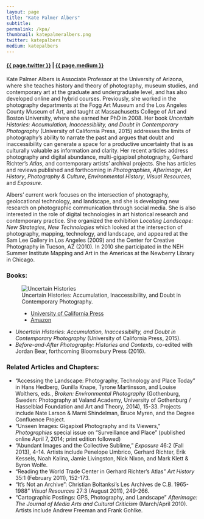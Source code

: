 ```yaml
---
layout: page
title: "Kate Palmer Albers"
subtitle:
permalink: /kpa/
thumbnail: katepalmeralbers.png
twitter: katepalbers
medium: katepalbers
---
```

<!-- <figure class="figure-sm">
	<figcaption>
	<ul>
		<li><a href="https://www.twitter.com/{{ page.twitter }}"><i class="fa fa-twitter"></i>{{ page.twitter }}</a></li>
		<li><a href="https://www.twitter.com/{{ page.medium }}"><i class="fa fa-medium"></i>{{ page.medium }}</a></li>
	</ul>	
	</figcaption>
</figure> -->

<h4><a href="https://www.twitter.com/{{ page.twitter }}"><i class="fa fa-twitter"></i>{{ page.twitter }}</a> | <a href="https://www.twitter.com/{{ page.medium }}"><i class="fa fa-medium"></i>{{ page.medium }}</a></h4>

Kate Palmer Albers is Associate Professor at the University of Arizona, where she teaches history and theory of photography, museum studies, and contemporary art at the graduate and undergraduate level, and has also developed online and hybrid courses. Previously, she worked in the photography departments at the Fogg Art Museum and the Los Angeles County Museum of Art, and taught at Massachusetts College of Art and Boston University, where she earned her PhD in 2008. Her book *Uncertain Histories: Accumulation, Inaccessibility, and Doubt in Contemporary Photography* (University of California Press, 2015) addresses the limits of photography’s ability to narrate the past and argues that doubt and inaccessibility can generate a space for a productive uncertainty that is as culturally valuable as information and clarity. Her recent articles address photography and digital abundance, multi-gigapixel photography, Gerhard Richter’s *Atlas*, and contemporary artists’ archival projects. She has articles and reviews published and forthcoming in *Photographies*, *Afterimage*, *Art History*, *Photography & Culture*, *Environmental History*, *Visual Resources*, and *Exposure*.

Albers’ current work focuses on the intersection of photography, geolocational technology, and landscape, and she is developing new research on photographic communication through social media. She is also interested in the role of digital technologies in art historical research and contemporary practice. She organized the exhibition *Locating Landscape: New Strategies, New Technologies* which looked at the intersection of photography, mapping, technology, and landscape, and appeared at the Sam Lee Gallery in Los Angeles (2009) and the Center for Creative Photography in Tucson, AZ (2010). In 2010 she participated in the NEH Summer Institute Mapping and Art in the Americas at the Newberry Library in Chicago.

### **Books:**

<figure class="figure-sm">
	<img src="{{site.baseurl}}/assets/images/uncertainhistories.jpg" alt="Uncertain Histories" />
	<figcaption>
	Uncertain Histories: Accumulation, Inaccessibility, and Doubt in Contemporary Photography.<br />
	<ul>
		<li><a href="http://www.ucpress.edu/book.php?isbn=9780520285279">University of California Press</a></li>
		<li><a href="http://www.amazon.com/Uncertain-Histories-Accumulation-Inaccessibility-Contemporary/dp/0520285271">Amazon</a></li>
	</ul>	
	</figcaption>
</figure>

- *Uncertain Histories: Accumulation, Inaccessibility, and Doubt in Contemporary Photography* (University of California Press, 2015).
- *Before-and-After Photography: Histories and Contexts*, co-edited with Jordan Bear, forthcoming Bloomsbury Press (2016).

### **Related Articles and Chapters:**

- “Accessing the Landscape: Photography, Technology and Place Today” in Hans Hedberg, Gunilla Knape, Tyrone Martinsson, and Louise Wolthers, eds., *Broken: Environmental Photography* (Gothenburg, Sweden: Photography at Valand Academy, University of Gothenburg / Hasselblad Foundation and Art and Theory, 2014), 15-33. Projects include Nate Larson & Marni Shindelman, Bruce Myren, and the Degree Confluence Project.
- “Unseen Images: Gigapixel Photography and its Viewers,” *Photographies* special issue on “Surveillance and Place” (published online April 7, 2014; print edition followed)
- “Abundant Images and the Collective Sublime,” *Exposure* 46:2 (Fall 2013), 4-14. Artists include Penelope Umbrico, Gerhard Richter, Erik Kessels, Noah Kalina, Jamie Livingston, Nick Nixon, and Mark Klett & Byron Wolfe.
- “Reading the World Trade Center in Gerhard Richter’s Atlas” *Art History* 35:1 (February 2011), 152-173.
- “It’s Not an Archive”: Christian Boltanksi’s Les Archives de C.B. 1965-1988” *Visual Resources* 27:3 (August 2011), 249-266.
- “Cartographic Postings: GPS, Photography, and Landscape” *Afterimage: The Journal of Media Arts and Cultural Criticism* (March/April 2010). Artists include Andrew Freeman and Frank Gohlke.